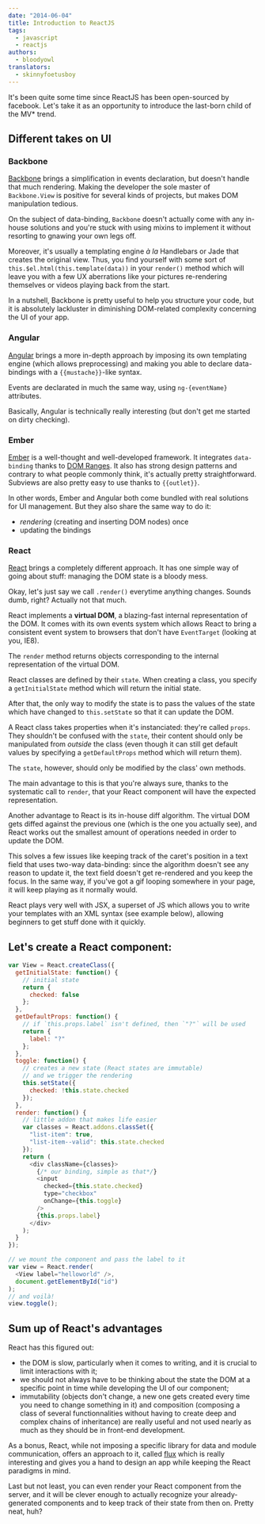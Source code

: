 ```yaml
---
date: "2014-06-04"
title: Introduction to ReactJS
tags:
  - javascript
  - reactjs
authors:
  - bloodyowl
translators:
  - skinnyfoetusboy
---
```


It's been quite some time since ReactJS has been open-sourced by facebook. Let's
take it as an opportunity to introduce the last-born child of the MV\* trend.

## Different takes on UI

### Backbone

[Backbone](http://backbonejs.org) brings a simplification in events declaration,
but doesn't handle that much rendering. Making the developer the sole master of
`Backbone.View` is positive for several kinds of projects, but makes DOM
manipulation tedious.

On the subject of data-binding, `Backbone` doesn't actually come with any
in-house solutions and you're stuck with using mixins to implement it without
resorting to gnawing your own legs off.

Moreover, it's usually a templating engine _à la_ Handlebars or Jade that
creates the original view. Thus, you find yourself with some sort of
`this.$el.html(this.template(data))` in your `render()` method which will leave
you with a few UX aberrations like your pictures re-rendering themselves or
videos playing back from the start.

In a nutshell, Backbone is pretty useful to help you structure your code, but it
is absolutely lackluster in diminishing DOM-related complexity concerning the UI
of your app.

### Angular

[Angular](https://angularjs.org) brings a more in-depth approach by imposing its
own templating engine (which allows preprocessing) and making you able to
declare data-bindings with a `{{mustache}}`-like syntax.

Events are declarated in much the same way, using `ng-{eventName}` attributes.

Basically, Angular is technically really interesting (but don't get me started
on dirty checking).

### Ember

[Ember](http://emberjs.com) is a well-thought and well-developed framework. It
integrates `data-binding` thanks to [DOM
Ranges](https://developer.mozilla.org/en-US/docs/Web/API/range). It also has
strong design patterns and contrary to what people commonly think, it's actually
pretty straightforward. Subviews are also pretty easy to use thanks to
`{{outlet}}`.

In other words, Ember and Angular both come bundled with real solutions for UI
management. But they also share the same way to do it:

* _rendering_ (creating and inserting DOM nodes) once
* updating the bindings

### React

[React](http://facebook.github.io/react/) brings a completely different
approach. It has one simple way of going about stuff: managing the DOM state is
a bloody mess.

Okay, let's just say we call `.render()` everytime anything changes. Sounds
dumb, right? Actually not that much.

React implements a **virtual DOM**, a blazing-fast internal representation of
the DOM. It comes with its own events system which allows React to bring a
consistent event system to browsers that don't have `EventTarget` (looking at
you, IE8).

The `render` method returns objects corresponding to the internal representation
of the virtual DOM.

React classes are defined by their `state`. When creating a class, you specify a
`getInitialState` method which will return the initial state.

After that, the only way to modify the state is to pass the values of the state
which have changed to `this.setState` so that it can update the DOM.

A React class takes properties when it's instanciated: they're called `props`.
They shouldn't be confused with the `state`, their content should only be
manipulated from _outside_ the class (even though it can still get default
values by specifying a `getDefaultProps` method which will return them).

The `state`, however, should only be modified by the class' own methods.

The main advantage to this is that you're always sure, thanks to the systematic
call to `render`, that your React component will have the expected
representation.

Another advantage to React is its in-house diff algorithm. The virtual DOM gets
diffed against the previous one (which is the one you actually see), and React
works out the smallest amount of operations needed in order to update the DOM.

This solves a few issues like keeping track of the caret's position in a text
field that uses two-way data-binding: since the algorithm doesn't see any reason
to update it, the text field doesn't get re-rendered and you keep the focus. In
the same way, if you've got a gif looping somewhere in your page, it will keep
playing as it normally would.

React plays very well with JSX, a superset of JS which allows you to write your
templates with an XML syntax (see example below), allowing beginners to get
stuff done with it quickly.

## Let's create a React component:

```javascript
var View = React.createClass({
  getInitialState: function() {
    // initial state
    return {
      checked: false
    };
  },
  getDefaultProps: function() {
    // if `this.props.label` isn't defined, then `"?"` will be used
    return {
      label: "?"
    };
  },
  toggle: function() {
    // creates a new state (React states are immutable)
    // and we trigger the rendering
    this.setState({
      checked: !this.state.checked
    });
  },
  render: function() {
    // little addon that makes life easier
    var classes = React.addons.classSet({
      "list-item": true,
      "list-item--valid": this.state.checked
    });
    return (
      <div className={classes}>
        {/* our binding, simple as that*/}
        <input
          checked={this.state.checked}
          type="checkbox"
          onChange={this.toggle}
        />
        {this.props.label}
      </div>
    );
  }
});

// we mount the component and pass the label to it
var view = React.render(
  <View label="helloworld" />,
  document.getElementById("id")
);
// and voilà!
view.toggle();
```

## Sum up of React's advantages

React has this figured out:

* the DOM is slow, particularly when it comes to writing, and it is crucial to
  limit interactions with it;
* we should not always have to be thinking about the state the DOM at a specific
  point in time while developing the UI of our component;
* immutability (objects don't change, a new one gets created every time you need
  to change something in it) and composition (composing a class of several
  functionnalities without having to create deep and complex chains of
  inheritance) are really useful and not used nearly as much as they should be
  in front-end development.

As a bonus, React, while not imposing a specific library for data and module
communication, offers an approach to it, called
[flux](http://facebook.github.io/flux/docs/overview.html) which is really
interesting and gives you a hand to design an app while keeping the React
paradigms in mind.

Last but not least, you can even render your React component from the server,
and it will be clever enough to actually recognize your already-generated
components and to keep track of their state from then on. Pretty neat, huh?
